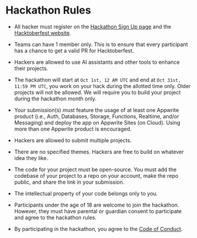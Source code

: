 # Hackathon Rules

- All hacker must register on the [Hackathon Sign Up page](https://apwr.dev/hf2025-hackathon) and the [Hacktoberfest website](https://hacktoberfest.com).

- Teams can have 1 member only. This is to ensure that every participant has a chance to get a valid PR for Hacktoberfest.

- Hackers are allowed to use AI assistants and other tools to enhance their projects.

- The hackathon will start at `Oct 1st, 12 AM UTC` and end at `Oct 31st, 11:59 PM UTC`, you work on your hack during the allotted time only. Older projects will not be allowed. We will require you to build your project during the hackathon month only.

- Your submission(s) must feature the usage of at least one Appwrite product (i.e., Auth, Databases, Storage, Functions, Realtime, and/or Messaging) and deploy the app on Appwrite Sites (on Cloud). Using more than one Appwrite product is encouraged.

- Hackers are allowed to submit multiple projects.
  
- There are no specified themes. Hackers are free to build on whatever idea they like.

- The code for your project must be open-source. You must add the codebase of your project to a repo on your account, make the repo public, and share the link in your submission.

- The intellectual property of your code belongs only to you.

- Participants under the age of 18 are welcome to join the hackathon. However, they must have parental or guardian consent to participate and agree to the hackathon rules.

- By participating in the hackathon, you agree to the [Code of Conduct](CODE_OF_CONDUCT.md).
